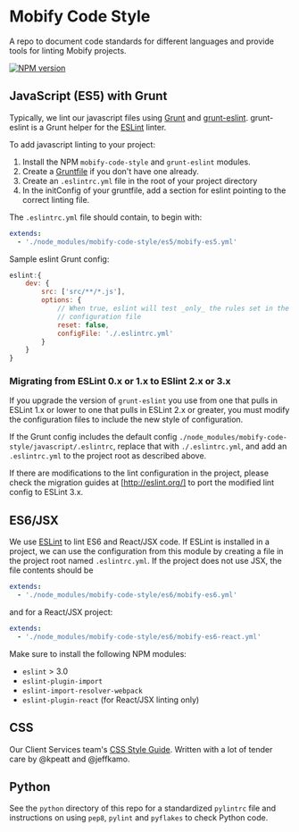 # Mobify Code Style

A repo to document code standards for different languages and provide tools for linting Mobify projects.

[![NPM version](https://badge.fury.io/js/mobify-code-style.svg)](http://badge.fury.io/js/mobify-code-style)

## JavaScript (ES5) with Grunt

Typically, we lint our javascript files using
[Grunt](http://gruntjs.com/) and
[grunt-eslint](https://github.com/sindresorhus/grunt-eslint). grunt-eslint
is a Grunt helper for the [ESLint](http://eslint.org/) linter.

To add javascript linting to your project:

 1. Install the NPM `mobify-code-style` and `grunt-eslint` modules.
 2. Create a [Gruntfile](http://gruntjs.com/sample-gruntfile) if you
    don't have one already.
 3. Create an `.eslintrc.yml` file in the root of your project directory
 4. In the initConfig of your gruntfile, add a section for eslint pointing to the correct linting file.

The `.eslintrc.yml` file should contain, to begin with:
```yaml
extends:
  - './node_modules/mobify-code-style/es5/mobify-es5.yml'
```


Sample eslint Grunt config:

```javascript
eslint:{
    dev: {
        src: ['src/**/*.js'],
        options: {
            // When true, eslint will test _only_ the rules set in the provided
            // configuration file
            reset: false,
            configFile: './.eslintrc.yml'
        }
    }
}
```

### Migrating from ESLint 0.x or 1.x to ESlint 2.x or 3.x

If you upgrade the version of `grunt-eslint` you use from one that
pulls in ESLint 1.x or lower to one that pulls
in ESLint 2.x or greater, you must modify the configuration files to
include the new style of configuration.

If the Grunt config includes the default config
`./node_modules/mobify-code-style/javascript/.eslintrc`, replace that
with `./.eslintrc.yml`, and add an `.eslintrc.yml` to the project root
as described above.

If there are modifications to the lint configuration in the project,
please check the migration guides at [http://eslint.org/] to port the
modified lint config to ESLint 3.x.

## ES6/JSX

We use [ESLint](http://eslint.org/) to lint ES6 and React/JSX code. If ESLint is installed in a project, we can use the configuration from this module by creating a file in the project root named `.eslintrc.yml`. If the project does not use JSX, the file contents should be

```yaml
extends:
  - './node_modules/mobify-code-style/es6/mobify-es6.yml'
```

and for a React/JSX project:

```yaml
extends:
  - './node_modules/mobify-code-style/es6/mobify-es6-react.yml'
```

Make sure to install the following NPM modules:
 - `eslint` > 3.0
 - `eslint-plugin-import`
 - `eslint-import-resolver-webpack`
 - `eslint-plugin-react` (for React/JSX linting only)

## CSS
Our Client Services team's [CSS Style Guide](/css/Readme.md). Written with a lot of tender care by @kpeatt and @jeffkamo.

## Python

See the `python` directory of this repo for a standardized `pylintrc` file and
instructions on using `pep8`, `pylint` and `pyflakes` to check Python code.
